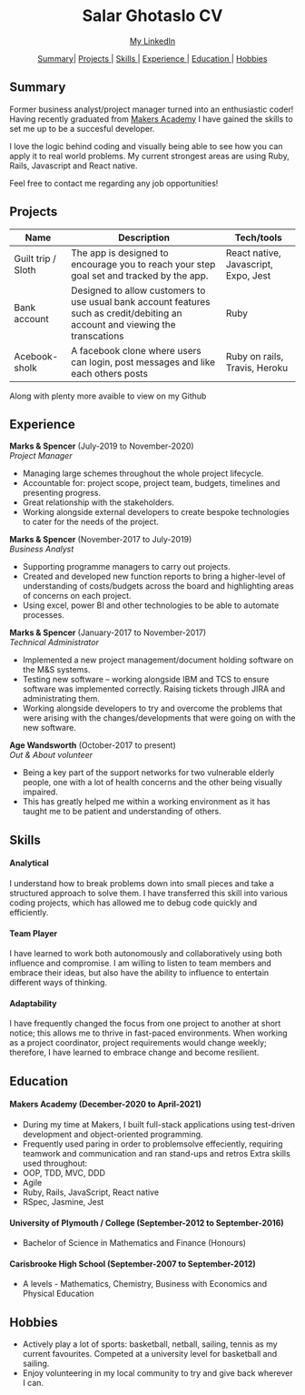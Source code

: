 <h1 align="center">Salar Ghotaslo CV</h1>

<div align="center">

[My LinkedIn](https://www.linkedin.com/in/salar-ghotaslo-7b2060a9/)

[Summary](#summary)|
[Projects ](#projects) |
[Skills ](#skills) |
[Experience ](#experience) |
[Education ](#education) |
[Hobbies ](#hobbies)

</div>

## Summary

Former business analyst/project manager turned into an enthusiastic coder!
Having recently graduated from [Makers Academy](https://makers.tech) I have gained the skills to set me up to be a succesful developer.

I love the logic behind coding and visually being able to see how you can apply it to real world problems. My current strongest areas are using Ruby, Rails, Javascript and React native.

Feel free to contact me regarding any job opportunities!

## Projects

| Name               | Description                                                                                                                    | Tech/tools                           |
| ------------------ | ------------------------------------------------------------------------------------------------------------------------------ | ------------------------------------ |
| Guilt trip / Sloth | The app is designed to encourage you to reach your step goal set and tracked by the app.                                       | React native, Javascript, Expo, Jest |
| Bank account       | Designed to allow customers to use usual bank account features such as credit/debiting an account and viewing the transcations | Ruby                                 |
| Acebook-sholk      | A facebook clone where users can login, post messages and like each others posts                                               | Ruby on rails, Travis, Heroku        |

Along with plenty more avaible to view on my Github

## Experience

**Marks & Spencer** (July-2019 to November-2020)  
_Project Manager_

- Managing large schemes throughout the whole project lifecycle.
- Accountable for: project scope, project team, budgets, timelines and presenting progress.
- Great relationship with the stakeholders.
- Working alongside external developers to create bespoke technologies to cater for the needs of the project.

**Marks & Spencer** (November-2017 to July-2019)  
_Business Analyst_

- Supporting programme managers to carry out projects.
- Created and developed new function reports to bring a higher-level of understanding of costs/budgets across the board and highlighting areas of concerns on each project.
- Using excel, power BI and other technologies to be able to automate processes.

**Marks & Spencer** (January-2017 to November-2017)  
_Technical Administrator_

- Implemented a new project management/document holding software on the M&S systems.
- Testing new software – working alongside IBM and TCS to ensure software was implemented correctly. Raising tickets through JIRA and administrating them.
- Working alongside developers to try and overcome the problems that were arising with the changes/developments that were going on with the new software.

**Age Wandsworth** (October-2017 to present)  
_Out & About volunteer_

- Being a key part of the support networks for two vulnerable elderly people, one with a lot of health concerns and the other being visually impaired.
- This has greatly helped me within a working environment as it has taught me to be patient and understanding of others.

## Skills

#### Analytical

I understand how to break problems down into small pieces and take a structured approach to solve them. I have transferred this skill into various coding projects, which has allowed me to debug code quickly and efficiently.

#### Team Player

I have learned to work both autonomously and collaboratively using both influence and compromise. I am willing to listen to team members and embrace their ideas, but also have the ability to influence to entertain different ways of thinking.

#### Adaptability

I have frequently changed the focus from one project to another at short notice; this allows me to thrive in fast-paced environments. When working as a project coordinator, project requirements would change weekly; therefore, I have learned to embrace change and become resilient.

## Education

#### Makers Academy (December-2020 to April-2021)

- During my time at Makers, I built full-stack applications using test-driven development and object-oriented programming.
- Frequently used paring in order to problemsolve effeciently, requiring teamwork and communication and ran stand-ups and retros
  Extra skills used throughout:
- OOP, TDD, MVC, DDD
- Agile
- Ruby, Rails, JavaScript, React native
- RSpec, Jasmine, Jest

#### University of Plymouth / College (September-2012 to September-2016)

- Bachelor of Science in Mathematics and Finance (Honours)

#### Carisbrooke High School (September-2007 to September-2012)

- A levels - Mathematics, Chemistry, Business with Economics and Physical Education

## Hobbies

- Actively play a lot of sports: basketball, netball, sailing, tennis as my current favourites. Competed at a university level for basketball and sailing.
- Enjoy volunteering in my local community to try and give back wherever I can.
